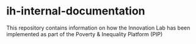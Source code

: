 # ih-internal-documentation
This repository contains information on how the Innovation Lab has been implemented as part of the Poverty & Inequality Platform (PIP)
